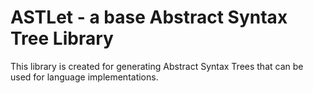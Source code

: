# ASTLet - a base Abstract Syntax Tree Library

This library is created for generating Abstract Syntax Trees that can be used for language implementations.


